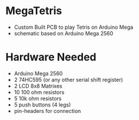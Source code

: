 # MegaTetris
- Custom Built PCB to play Tetris on Arduino Mega
- schematic based on Arduino Mega 2560

# Hardware Needed
- Arduino Mega 2560
- 2 74HC595 (or any other serial shift register)
- 2 LCD 8x8 Matrixes
- 10 100 ohm resistors
- 5 10k ohm resistors
- 5 push buttons (4 legs)
- pin-headers for connection
